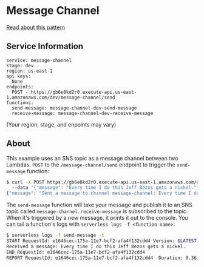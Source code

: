 # Message Channel 
[Read about this pattern](http://www.enterpriseintegrationpatterns.com/patterns/messaging/MessageChannel.html)

## Service Information 
```
service: message-channel
stage: dev
region: us-east-1
api keys:
  None
endpoints:
  POST - https://gb6e8kd2r0.execute-api.us-east-1.amazonaws.com/dev/message-channel/send
functions:
  send-message: message-channel-dev-send-message
  receive-message: message-channel-dev-receive-message
```
(Your region, stage, and enpoints may vary)

## About 

This example uses an SNS topic as a message channel between two Lambdas. `POST` to the `/message-channel/send` endpoint to trigger the `send-message` function:

```sh
$ curl -X POST https://gb6e8kd2r0.execute-api.us-east-1.amazonaws.com/dev/message-channel/send \ 
  --data '{"message": "Every time I do this Jeff Bezos gets a nickel."}'
{"message": "Sent a message to channel message-channel: Every time I do this Jeff Bezos gets a nickel."}%
```

The `send-message` function will take your message and publish it to an SNS topic called `message-channel`. `receive-message` is subscribed to the topic. When it's triggered by a new message, it prints it out to the console. You can tail a function's logs with `serverless logs -f <function name>`:

```sh
$ serverless logs -f send-message -t
START RequestId: e1646cec-175a-11e7-bcf2-afa4f132cdd4 Version: $LATEST
Received a message: Every time I do this Jeff Bezos gets a nickel.
END RequestId: e1646cec-175a-11e7-bcf2-afa4f132cdd4
REPORT RequestId: e1646cec-175a-11e7-bcf2-afa4f132cdd4	Duration: 0.36 ms	Billed Duration: 100 ms 	Memory Size: 1024 MB	Max Memory Used: 21 MB
```
